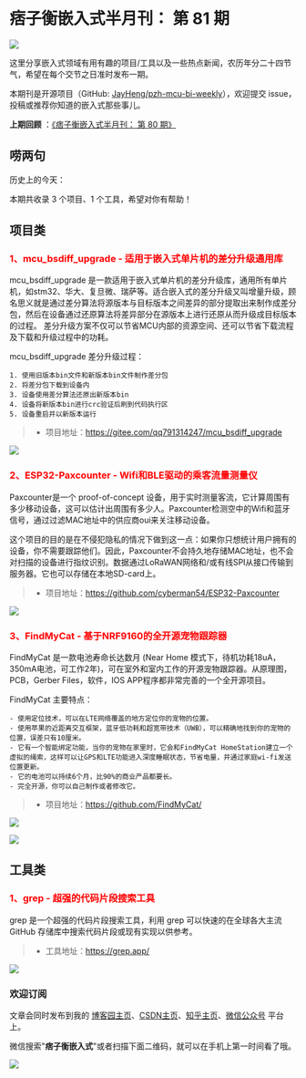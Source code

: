 # 痞子衡嵌入式半月刊： 第 81 期

![](https://raw.githubusercontent.com/JayHeng/pzh-mcu-bi-weekly/master/pics/pzh_mcu_bi_weekly.PNG)

这里分享嵌入式领域有用有趣的项目/工具以及一些热点新闻，农历年分二十四节气，希望在每个交节之日准时发布一期。

本期刊是开源项目（GitHub: [JayHeng/pzh-mcu-bi-weekly](https://github.com/JayHeng/pzh-mcu-bi-weekly)），欢迎提交 issue，投稿或推荐你知道的嵌入式那些事儿。

**上期回顾** ：[《痞子衡嵌入式半月刊： 第 80 期》](https://www.cnblogs.com/henjay724/p/17711448.html)

## 唠两句

历史上的今天：

本期共收录 3 个项目、1 个工具，希望对你有帮助！

## 项目类

### <font color="red">1、mcu_bsdiff_upgrade - 适用于嵌入式单片机的差分升级通用库</font>

mcu_bsdiff_upgrade 是一款适用于嵌入式单片机的差分升级库，通用所有单片机，如stm32、华大、复旦微、瑞萨等。适合嵌入式的差分升级又叫增量升级，顾名思义就是通过差分算法将源版本与目标版本之间差异的部分提取出来制作成差分包，然后在设备通过还原算法将差异部分在源版本上进行还原从而升级成目标版本的过程。 差分升级方案不仅可以节省MCU内部的资源空间、还可以节省下载流程及下载和升级过程中的功耗。

mcu_bsdiff_upgrade 差分升级过程：

```text
1. 使用旧版本bin文件和新版本bin文件制作差分包
2. 将差分包下载到设备内
3. 设备使用差分算法还原出新版本bin
4. 设备将新版本bin进行crc验证后刷到代码执行区
5. 设备重启并以新版本运行
```

> * 项目地址：https://gitee.com/qq791314247/mcu_bsdiff_upgrade

![](https://raw.githubusercontent.com/JayHeng/pzh-mcu-bi-weekly/master/pics/issue-081/mcu_bsdiff_upgrade.PNG)

### <font color="red">2、ESP32-Paxcounter - Wifi和BLE驱动的乘客流量测量仪</font>

Paxcounter是一个 proof-of-concept 设备，用于实时测量客流，它计算周围有多少移动设备，这可以估计出周围有多少人。Paxcounter检测空中的Wifi和蓝牙信号，通过过滤MAC地址中的供应商oui来关注移动设备。

这个项目的目的是在不侵犯隐私的情况下做到这一点：如果你只想统计用户拥有的设备，你不需要跟踪他们。因此，Paxcounter不会持久地存储MAC地址，也不会对扫描的设备进行指纹识别。数据通过LoRaWAN网络和/或有线SPI从接口传输到服务器。它也可以存储在本地SD-card上。

> * 项目地址：https://github.com/cyberman54/ESP32-Paxcounter

![](https://raw.githubusercontent.com/JayHeng/pzh-mcu-bi-weekly/master/pics/issue-081/ESP32-Paxcounter.PNG)

### <font color="red">3、FindMyCat - 基于NRF9160的全开源宠物跟踪器</font>

FindMyCat 是一款电池寿命长达数月 (Near Home 模式下，待机功耗18uA，350mA电池，可工作2年)，可在室外和室内工作的开源宠物跟踪器。从原理图，PCB，Gerber Files，软件，IOS APP程序都非常完善的一个全开源项目。

FindMyCat 主要特点：

```text
- 使用定位技术，可以在LTE网络覆盖的地方定位你的宠物的位置。
- 使用苹果的近距离交互框架，蓝牙低功耗和超宽带技术（UWB），可以精确地找到你的宠物的位置，误差只有10厘米。
- 它有一个智能绑定功能，当你的宠物在家里时，它会和FindMyCat HomeStation建立一个虚拟的绳索，这样可以让GPS和LTE功能进入深度睡眠状态，节省电量，并通过家庭wi-fi发送位置更新。
- 它的电池可以持续6个月，比90%的商业产品都要长。
- 完全开源，你可以自己制作或者修改它。
```

> * 项目地址：https://github.com/FindMyCat/

![](https://raw.githubusercontent.com/JayHeng/pzh-mcu-bi-weekly/master/pics/issue-081/FindMyCat.PNG)

![](https://raw.githubusercontent.com/JayHeng/pzh-mcu-bi-weekly/master/pics/issue-081/FindMyCat-Arch.PNG)

## 工具类

### <font color="red">1、grep - 超强的代码片段搜索工具</font>

grep 是一个超强的代码片段搜索工具，利用 grep 可以快速的在全球各大主流 GitHub 存储库中搜索代码片段或现有实现以供参考。

> * 工具地址：https://grep.app/

![](https://raw.githubusercontent.com/JayHeng/pzh-mcu-bi-weekly/master/pics/issue-081/grep.PNG)

### 欢迎订阅

文章会同时发布到我的 [博客园主页](https://www.cnblogs.com/henjay724/)、[CSDN主页](https://blog.csdn.net/henjay724)、[知乎主页](https://www.zhihu.com/people/henjay724)、[微信公众号](http://weixin.sogou.com/weixin?type=1&query=痞子衡嵌入式) 平台上。

微信搜索"__痞子衡嵌入式__"或者扫描下面二维码，就可以在手机上第一时间看了哦。

![](https://raw.githubusercontent.com/JayHeng/pzhmcu-picture/master/wechat/pzhMcu_qrcode_258x258.jpg)

